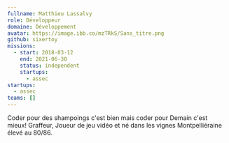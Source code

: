```yaml
---
fullname: Matthieu Lassalvy
role: Développeur
domaine: Développement
avatar: https://image.ibb.co/mzTRkS/Sans_titre.png
github: sixertoy
missions:
  - start: 2018-03-12
    end: 2021-06-30
    status: independent
    startups:
      - assec
startups:
  - assec
teams: []
---
```

Coder pour des shampoings c'est bien mais coder pour Demain c'est mieux! Graffeur, Joueur de jeu vidéo et né dans les vignes Montpelliéraine élevé au 80/86.